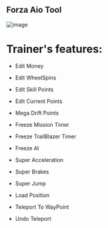 ## Forza Aio Tool

![image](https://github.com/commentru3/FH5MODMENU/assets/163340228/654635d7-9893-46da-b9a2-98d0fdc3f985)


# Trainer's features: 

- Edit Money

- Edit WheelSpins

- Edit Skill Points

- Edit Current Points

- Mega Drift Points

- Freeze Mission Timer

- Freeze TrailBlazer Timer

- Freeze AI

- Super Acceleration

- Super Brakes

- Super Jump

- Load Position

- Teleport To WayPoint

- Undo Teleport
